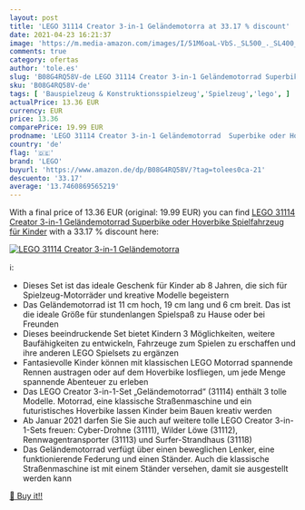 ```yaml
---
layout: post
title: 'LEGO 31114 Creator 3-in-1 Geländemotorra at 33.17 % discount'
date: 2021-04-23 16:21:37
image: 'https://m.media-amazon.com/images/I/51M6oaL-VbS._SL500_._SL400_.jpg'
comments: true
category: ofertas
author: 'tole.es'
slug: 'B08G4RQ58V-de LEGO 31114 Creator 3-in-1 Geländemotorrad Superbike oder...'
sku: 'B08G4RQ58V-de'
tags: [ 'Bauspielzeug & Konstruktionsspielzeug','Spielzeug','lego', ]
actualPrice: 13.36 EUR
currency: EUR
price: 13.36
comparePrice: 19.99 EUR
prodname: 'LEGO 31114 Creator 3-in-1 Geländemotorrad  Superbike oder Hoverbike  Spielfahrzeug für Kinder'
country: 'de'
flag: '🇩🇪'
brand: 'LEGO'
buyurl: 'https://www.amazon.de/dp/B08G4RQ58V/?tag=tolees0ca-21'
descuento: '33.17'
average: '13.7460869565219'
---
```


With a final price of 13.36 EUR (original: 19.99 EUR) you can find [LEGO 31114 Creator 3-in-1 Geländemotorrad  Superbike oder Hoverbike  Spielfahrzeug für Kinder](https://www.amazon.de/dp/B08G4RQ58V/?tag=tolees0ca-21) with a  33.17 % discount here:

[![LEGO 31114 Creator 3-in-1 Geländemotorra](https://m.media-amazon.com/images/I/51M6oaL-VbS._SL500_._SL400_.jpg)](https://www.amazon.de/dp/B08G4RQ58V/?tag=tolees0ca-21)

ℹ️:

- Dieses Set ist das ideale Geschenk für Kinder ab 8 Jahren, die sich für Spielzeug-Motorräder und kreative Modelle begeistern
- Das Geländemotorrad ist 11 cm hoch, 19 cm lang und 6 cm breit. Das ist die ideale Größe für stundenlangen Spielspaß zu Hause oder bei Freunden
- Dieses beeindruckende Set bietet Kindern 3 Möglichkeiten, weitere Baufähigkeiten zu entwickeln, Fahrzeuge zum Spielen zu erschaffen und ihre anderen LEGO Spielsets zu ergänzen
- Fantasievolle Kinder können mit klassischen LEGO Motorrad spannende Rennen austragen oder auf dem Hoverbike losfliegen, um jede Menge spannende Abenteuer zu erleben
- Das LEGO Creator 3-in-1-Set „Geländemotorrad“ (31114) enthält 3 tolle Modelle. Motorrad, eine klassische Straßenmaschine und ein futuristisches Hoverbike lassen Kinder beim Bauen kreativ werden
- Ab Januar 2021 darfen Sie Sie auch auf weitere tolle LEGO Creator 3-in-1-Sets freuen: Cyber-Drohne (31111), Wilder Löwe (31112), Rennwagentransporter (31113) und Surfer-Strandhaus (31118)
- Das Geländemotorrad verfügt über einen beweglichen Lenker, eine funktionierende Federung und einen Ständer. Auch die klassische Straßenmaschine ist mit einem Ständer versehen, damit sie ausgestellt werden kann

[🛒 Buy it!!](https://www.amazon.de/dp/B08G4RQ58V/?tag=tolees0ca-21)
